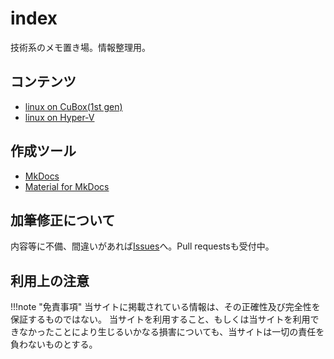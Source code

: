 # index

技術系のメモ置き場。情報整理用。

## コンテンツ

- [linux on CuBox(1st gen)](linux/cubox/)
- [linux on Hyper-V](linux/hyper-v/)

## 作成ツール

- [MkDocs](https://www.mkdocs.org/)
- [Material for MkDocs](https://squidfunk.github.io/mkdocs-material/)


## 加筆修正について

内容等に不備、間違いがあれば[Issues](https://github.com/stkchp/note/issues)へ。Pull requestsも受付中。


## 利用上の注意

!!!note "免責事項"
    当サイトに掲載されている情報は、その正確性及び完全性を保証するものではない。
    当サイトを利用すること、もしくは当サイトを利用できなかったことにより生じるいかなる損害についても、当サイトは一切の責任を負わないものとする。
